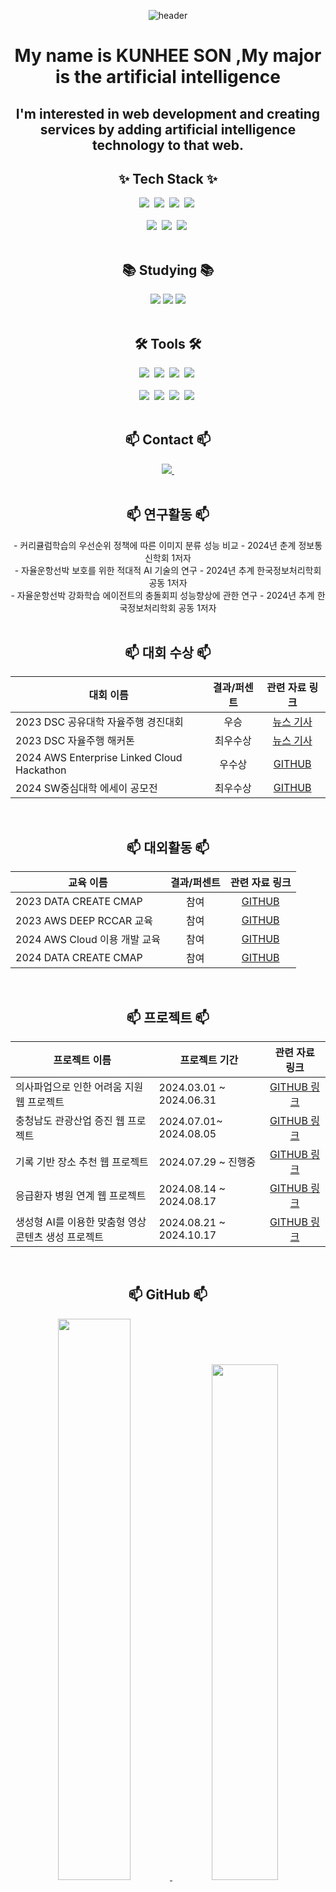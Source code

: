 
<!--타이틀 부분-->
<!-- 메시지 형식의 자기소개 --> 







<div align="center">

  ![header](https://capsule-render.vercel.app/api?type=waving&color=auto&height=500§ion=header&text=😊Welcome!😊&desc=%20%20%20%20&descSize=30&fontColor=F7DF1E&fontAlignY=40)

  <h1> My name is KUNHEE SON ,My major is the artificial intelligence </h1> 
  <h2>I'm interested in web development and creating services by adding artificial intelligence technology to that web.</h2>
</div>






<!--내용 부분-->
<h2 align="center">✨ Tech Stack ✨</h2>
<div align="center">
  <img src="https://img.shields.io/badge/python-3670A0?style=for-the-badge&logo=python&logoColor=ffdd54" />&nbsp
  <img src="https://img.shields.io/badge/pandas-150458.svg?style=for-the-badge&logo=pandas&logoColor=white" />&nbsp
  <img src="https://img.shields.io/badge/numpy-4d77cf.svg?style=for-the-badge&logo=numpy&logoColor=white" />&nbsp
  <img src="https://img.shields.io/badge/Matplotlib-11557c.svg?style=for-the-badge&logo=Matplotlib&logoColor=white" />&nbsp
</div>


<br>

<div align="center">
  <img src="https://img.shields.io/badge/javascript-F7DF1E.svg?style=for-the-badge&logo=javascript&logoColor=20232a" />&nbsp
  <img src="https://img.shields.io/badge/html5-E34F26.svg?style=for-the-badge&logo=html5&logoColor=white" />&nbsp
  <img src="https://img.shields.io/badge/css3-1572B6.svg?style=for-the-badge&logo=css3&logoColor=white" />&nbsp
</div>





<br>

<h2 align="center">📚 Studying 📚</h2>
<div align="center">

  <img src="https://img.shields.io/badge/react-20232a.svg?style=for-the-badge&logo=react&logoColor=61DAFB" />
  <img src="https://img.shields.io/badge/springboot-3DDC84?style=for-the-badge&logo=springboot&logoColor=white">
  <img src="https://img.shields.io/badge/fastapi-F7DF1E?style=for-the-badge&logo=fastapi&logoColor=white">

</div>

<br>

<h2 align="center">🛠 Tools 🛠</h2>
<div align="center">
  <img src="https://img.shields.io/badge/git-F05033.svg?style=for-the-badge&logo=git&logoColor=white" />&nbsp
  <img src="https://img.shields.io/badge/github-181717.svg?style=for-the-badge&logo=github&logoColor=white" />&nbsp
  <img src="https://img.shields.io/badge/Notion-F3F3F3.svg?style=for-the-badge&logo=notion&logoColor=black" />&nbsp
  <img src="https://img.shields.io/badge/slack-4A154B.svg?style=for-the-badge&logo=slack&logoColor=black" />&nbsp

  
</div>

<div align="center">
 <!-- <img src="https://img.shields.io/badge/adobe%20photoshop-08253c.svg?style=for-the-badge&logo=adobe%20photoshop&logoColor=37abff" />&nbsp -->

</div>

<br>

<div align="center">
  <img src="https://img.shields.io/badge/VSCode-2C2C32.svg?style=for-the-badge&logo=visual-studio-code&logoColor=22ABF3" />&nbsp
  <img src="https://img.shields.io/badge/amazonwebservices-F7DF1E.svg?style=for-the-badge&logo=amazonwebservices&logoColor=F9AB00" />&nbsp
  <img src="https://img.shields.io/badge/jupyter-2C2C32.svg?style=for-the-badge&logo=jupyter&logoColor=F37726" />&nbsp
  <img src="https://img.shields.io/badge/eclipseide-150458.svg?style=for-the-badge&logo=eclipseide&logoColor=F9AB00" />&nbsp
  
  
</div>

<br>

<h2 align="center">📫 Contact 📫</h2>
<div align="center">
  </a>
  <a href="mailto:oka1313@gmail.com">
    <img
      src="https://img.shields.io/badge/songunhee5426@gmail.com-D14836?style=for-the-badge&logo=gmail&logoColor=white"/>&nbsp
  </a>
</div>



<br>

<h2 align="center">📫 연구활동 📫</h2>
<div align="center">
   - 커리큘럼학습의 우선순위 정책에 따른 이미지 분류 성능 비교 - 2024년 춘계 정보통신학회 1저자 <br>
   - 자율운항선박 보호를 위한 적대적 AI 기술의 연구 - 2024년 추계 한국정보처리학회 공동 1저자 <br>
   - 자율운항선박 강화학습 에이전트의 충돌회피 성능향상에 관한 연구 - 2024년 추계 한국정보처리학회 공동 1저자 <br>
  



</div>


<br>

<h2 align="center">📫 대회 수상 📫</h2>
<div align="center">


|대회 이름| 결과/퍼센트|관련 자료 링크|
|------|:---:|:---:|
|2023 DSC 공유대학 자율주행 경진대회|우승|[뉴스 기사](https://mobility-ict.or.kr/news/10?sca=2309)|
|2023 DSC 자율주행 해커톤 |최우수상|[뉴스 기사](https://www.cctoday.co.kr/news/articleView.html?idxno=2180876)|
|2024 AWS Enterprise Linked Cloud Hackathon |우수상|[GITHUB](https://github.com/NICESONY/DSC_Car_hackathon)|
|2024 SW중심대학 에세이 공모전 |최우수상|[GITHUB](https://github.com/NICESONY/SW-essay-contest)|

<!--아래 아직 못 적은거넣기 아이디어 대회, 차량 만든거 시장상// LG본선 진출-->



</div>

<br>

<h2 align="center">📫 대외활동 📫</h2>
<div align="center">


|교육 이름| 결과/퍼센트|관련 자료 링크|
|------|:---:|:---:|
|2023 DATA CREATE CMAP|참여|[GITHUB]()|
|2023 AWS DEEP RCCAR 교육|참여|[GITHUB]()|
|2024 AWS Cloud 이용 개발 교육|참여|[GITHUB]()|
|2024 DATA CREATE CMAP|참여|[GITHUB]()|
<!--아래 아직 못 적은거넣기 아이디어 경진대회 텀블러 받은대회적기, 10% 들었던 대회-->
<!--ict 경진대회 적을지 고민해보자?? -->
</div>

<br>

<h2 align="center">📫 프로젝트 📫</h2>
<div align="center">


|프로젝트 이름|프로젝트 기간|관련 자료 링크|
|------|---|:---:|
|의사파업으로 인한 어려움 지원 웹 프로젝트|2024.03.01 ~ 2024.06.31|[GITHUB 링크](https://github.com/NICESONY/SON_WEB_PROJECT_doctors-strike)|
|충청남도 관광산업 증진 웹 프로젝트| 2024.07.01~ 2024.08.05|[GITHUB 링크](https://github.com/NICESONY/AWS_Tourism_Project)|
|기록 기반 장소 추천 웹 프로젝트| 2024.07.29 ~ 진행중|[GITHUB 링크]()|
|응급환자 병원 연계 웹 프로젝트 | 2024.08.14 ~ 2024.08.17 |[GITHUB 링크](https://github.com/NICESONY/DSC_Car_hackathon)|
|생성형 AI를 이용한 맞춤형 영상 콘텐츠 생성 프로젝트 | 2024.08.21 ~ 2024.10.17 |[GITHUB 링크](https://github.com/NICESONY/2024_kongju_Generative_Competition)|

</div>





<br>

<h2 align="center">📫 GitHub 📫</h2>
<div align="center">
<a href="https://github.com/anuraghazra/github-readme-stats">
    <img src="https://github-readme-stats.vercel.app/api/top-langs/?username=NICESONY&layout=donut&show_icons=true&theme=material-palenight&hide_border=true&bg_color=20232a&icon_color=58A6FF&text_color=fff&title_color=58A6FF&count_private=true&exclude_repo=Face-Transfer-Application" width=48% />
</a>    
<a href="https://github.com/anuraghazra/github-readme-stats">
  <img src="https://github-readme-stats.vercel.app/api?username=NICESONY&show_icons=true&theme=material-palenight&hide_border=true&bg_color=20232a&icon_color=58A6FF&text_color=fff&title_color=58A6FF&count_private=true" width=46% />
</a>
<a href="https://github.com/ashutosh00710/github-readme-activity-graph">
    <img src="https://github-readme-activity-graph.vercel.app/graph?username=NICESONY&theme=react-dark&bg_color=20232a&hide_border=true&line=58A6FF&color=58A6FF" width=94%/>
</a>

</div>

